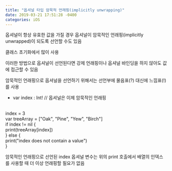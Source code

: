 ```yaml
---
title: "옵셔널 타입 암묵적 언래핑(implicitly unwrapping)"
date: 2019-03-21 17:51:28 -0400
categories: iOS
---
```

옵셔널이 항상 유효한 값을 가질 경우 옵셔널이 암묵적인 언래핑(implicitly unwrapped)이 되도록 선언할 수도 있음

클래스 초기화에서 많이 사용

이러한 방법으로 옵셔널이 선언된다면 강제 언래핑이나 옵셔널 바인딩을 하지 않아도 값에 접근할 수 있음

암묵적인 언래핑으로 옵셔널을 선언하기 위해서는 선언부에 물음표(?) 대신에 느낌표(!)를 사용

- var index : Int! // 옵셔널은 이제 암묵적인 언래핑
<br>
index = 3
<br>
var treeArray = ["Oak", "Pine", "Yew", "Birch"]
<br>
if index != nil {
<br>
print(treeArray[index])
<br>
} else {
<br>
print("index does not contain a value")
<br>
}

암묵적인 언래핑으로 선언된 index 옵셔널 변수는 위의 print 호출에서 배열의 인덱스를 사용할 때 더 이상 언래핑할 필요가 없음
